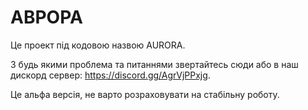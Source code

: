 # АВРОРА 
Це проект під кодовою назвою AURORA.

З будь якими проблема та питаннями звертайтесь сюди або в наш дискорд сервер: https://discord.gg/AgrVjPPxjg.

Це альфа версія, не варто розраховувати на стабільну роботу.
